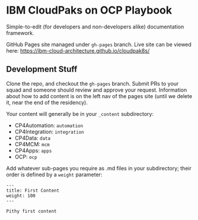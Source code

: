 # IBM CloudPaks on OCP Playbook

Simple-to-edit (for developers and non-developers alike) documentation framework.

GitHub Pages site managed under `gh-pages` branch.  Live site can be viewed here:  https://ibm-cloud-architecture.github.io/cloudpak8s/

## Development Stuff

Clone the repo, and checkout the `gh-pages` branch.  Submit PRs to your squad and someone should review and approve your request.  Information about how to add content is on the left nav of the pages site (until we delete it, near the end of the residency).

Your content will generally be in your `_content` subdirectory:

   - CP4Automation: `automation`
   - CP4Integration: `integration`
   - CP4Data: `data`
   - CP4MCM: `mcm`
   - CP4Apps: `apps`
   - OCP: `ocp`

Add whatever sub-pages you require as .md files in your subdirectory; their order is defined by a `weight` parameter:
```
---
title: First Content
weight: 100
---

Pithy first content
```
